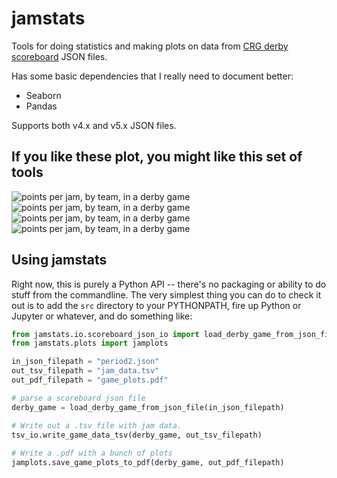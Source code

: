 # jamstats
Tools for doing statistics and making plots on data from [CRG derby scoreboard](https://github.com/rollerderby/scoreboard) JSON files.

Has some basic dependencies that I really need to document better:

* Seaborn
* Pandas

Supports both v4.x and v5.x JSON files.

## If you like these plot, you might like this set of tools

![points per jam, by team, in a derby game](https://github.com/dhmay/jamstats/blob/main/resources/cumulative_score_by_jam.png)
![points per jam, by team, in a derby game](https://github.com/dhmay/jamstats/blob/main/resources/jam_points_barplot.png)
![points per jam, by team, in a derby game](https://github.com/dhmay/jamstats/blob/main/resources/lead_summary.png)
![points per jam, by team, in a derby game](https://github.com/dhmay/jamstats/blob/main/resources/jammer_summary.png)

## Using jamstats

Right now, this is purely a Python API -- there's no packaging or ability to do stuff from the commandline.
The very simplest thing you can do to check it out is to add the `src` directory to your PYTHONPATH, fire up
Python or Jupyter or whatever, and do something like:

```python
from jamstats.io.scoreboard_json_io import load_derby_game_from_json_file
from jamstats.plots import jamplots

in_json_filepath = "period2.json"
out_tsv_filepath = "jam_data.tsv"
out_pdf_filepath = "game_plots.pdf"

# parse a scoreboard json file
derby_game = load_derby_game_from_json_file(in_json_filepath)

# Write out a .tsv file with jam data.
tsv_io.write_game_data_tsv(derby_game, out_tsv_filepath)
                                       
# Write a .pdf with a bunch of plots
jamplots.save_game_plots_to_pdf(derby_game, out_pdf_filepath)
```
